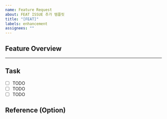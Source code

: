 ```yaml
---
name: Feature Request
about: FEAT ISSUE 추가 템플릿
title: "[FEAT]"
labels: enhancement
assignees: ""
---
```


## Feature Overview


-----
## Task
- [ ] TODO
- [ ] TODO
- [ ] TODO

## Reference (Option)